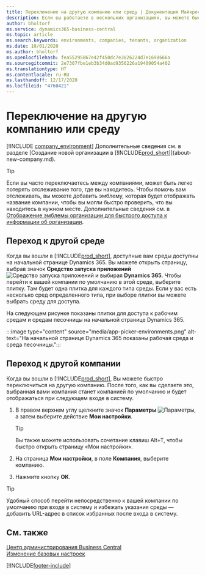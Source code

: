 ```yaml
---
title: Переключение на другую компанию или среду | Документация Майкрософт
description: Если вы работаете в нескольких организациях, вы можете быстро переключаться между средами и компаниями.
author: bholtorf
ms.service: dynamics365-business-central
ms.topic: article
ms.search.keywords: environments, companies, tenants, organization
ms.date: 10/01/2020
ms.author: bholtorf
ms.openlocfilehash: fea55295867e42f450dc7e3826224d7e1698666a
ms.sourcegitcommit: 2e7307fbe1eb3b34d0ad9356226a19409054a402
ms.translationtype: HT
ms.contentlocale: ru-RU
ms.lasthandoff: 12/17/2020
ms.locfileid: "4760421"
---
```

# <a name="switching-to-another-company-or-environment"></a>Переключение на другую компанию или среду

[!INCLUDE [company_environment](includes/company_environment.md)] Дополнительные сведения см. в разделе [Создание новой организации в [!INCLUDE[prod_short](includes/prod_short.md)]](about-new-company.md).  

> [!TIP]
> Если вы часто переключаетесь между компаниями, может быть легко потерять отслеживание того, где вы находитесь. Чтобы помочь вам отслеживать, вы можете добавить эмблему, которая будет отображать название компании, чтобы вы могли быстро проверить, что вы находитесь в нужном месте. Дополнительные сведения см. в [Отображение эмблемы организации для быстрого доступа к информации об организации](ui-change-basic-settings.md#to-display-a-company-badge-for-quick-access-to-company-information).

## <a name="switch-to-another-environment"></a>Переход к другой среде

Когда вы вошли в [!INCLUDE[prod_short](includes/prod_short.md)], доступные вам среды доступны на начальной странице Dynamics 365. Вы можете открыть страницу, выбрав значок **Средство запуска приложений** ![Средство запуска приложений](media/app-launcher-icon.png "Средство запуска приложений обеспечивает доступ к дополнительным функциям") и выбирая **Dynamics 365**. Чтобы перейти к вашей компании по умолчанию в этой среде, выберите плитку. Там будет одна плитка для каждого типа среды. Если у вас есть несколько сред определенного типа, при выборе плитки вы можете выбрать среду для доступа.

На следующем рисунке показаны плитки для доступа к рабочим средам и средам песочницы на начальной странице Dynamics 365.

:::image type="content" source="media/app-picker-environments.png" alt-text="На начальной странице Dynamics 365 показаны рабочая среда и среда песочницы.":::

## <a name="switch-to-another-company"></a>Переход к другой компании

Когда вы вошли в [!INCLUDE[prod_short](includes/prod_short.md)], Вы можете быстро переключиться на другую компанию. После того, как вы сделаете это, выбранная вами компания станет компанией по умолчанию и будет отображаться при следующем входе в систему.

1. В правом верхнем углу щелкните значок **Параметры** ![Параметры](media/ui-experience/settings_icon_small.png "Значок настроек для ролевого центра"), а затем выберите действие **Мои настройки**.

    > [!TIP]
    > Вы также можете использовать сочетание клавиш Alt+T, чтобы быстро открыть страницу «Мои настройки».

2. На страница **Мои настройки**, в поле **Компания**, выберите компанию.  
3. Нажмите кнопку **ОК**.

> [!TIP]
> Удобный способ перейти непосредственно к вашей компании по умолчанию при входе в систему и избежать указания среды — добавить URL-адрес в список избранных после входа в систему.

## <a name="see-also"></a>См. также

[Центр администрирования Business Central](/dynamics365/business-central/dev-itpro/administration/tenant-admin-center)  
[Изменение базовых настроек](ui-change-basic-settings.md)  


[!INCLUDE[footer-include](includes/footer-banner.md)]
